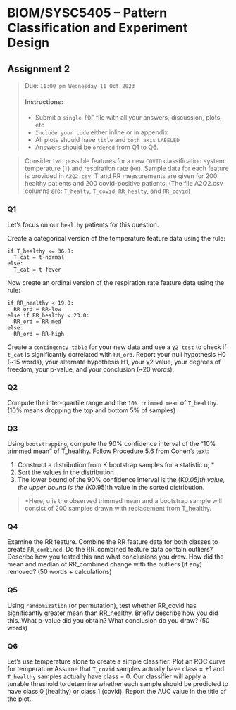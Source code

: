 # BIOM/SYSC5405 – Pattern Classification and Experiment Design

## Assignment 2

> Due: `11:00 pm Wednesday 11 Oct 2023`
> #### Instructions:
>
> * Submit a `single PDF` file with all your answers, discussion, plots, etc
> * `Include your code` either inline or in appendix
> * All plots should have `title` and `both axis` `LABELED`
> * Answers should be `ordered` from Q1 to Q6.

> Consider two possible features for a new `COVID` classification system: temperature (`T`) and respiration rate (`RR`).
> Sample data for each feature is provided in `A2Q2.csv`.
> T and RR measurements are given for 200 healthy patients and 200 covid-positive patients.
> (The file A2Q2.csv columns are: `T_healty`, `T_covid`, `RR_healty`, and `RR_covid`)


### Q1

Let’s focus on our `healthy` patients for this question. 

Create a categorical version of the temperature feature data using the rule:
```
if T_healthy <= 36.8:
  T_cat = t-normal
else:
  T_cat = t-fever
```

Now create an ordinal version of the respiration rate feature data using the rule:
```
if RR_healthy < 19.0:
  RR_ord = RR-low
else if RR_healthy < 23.0:
  RR_ord = RR-med
else:
  RR_ord = RR-high
```

Create a `contingency table` for your new data and use a `χ2 test` to check if `t_cat` is significantly correlated with `RR_ord`. 
Report your null hypothesis H0 (~15 words), your alternate hypothesis H1, your χ2 value, your degrees of freedom, your p-value, and your conclusion (~20 words).


### Q2

Compute the inter-quartile range and the `10% trimmed mean` of `T_healthy`. 
(10% means dropping the top and bottom 5% of samples)


### Q3

Using `bootstrapping`, compute the 90% confidence interval of the “10% trimmed mean” of 
T_healthy. 
Follow Procedure 5.6 from Cohen’s text:  
1. Construct a distribution from K bootstrap samples for a statistic u; * 
2. Sort the values in the distribution 
3. The lower bound of the 90% confidence interval is the (K*0.05)th value, the upper 
bound is the (K*0.95)th value in the sorted distribution. 

> *Here, u is the observed trimmed mean  and a bootstrap sample will consist of 200 samples drawn with replacement from T_healthy. 


### Q4

Examine the RR feature. 
Combine the RR feature data for both classes to create `RR_combined`. 
Do the RR_combined feature data contain outliers? 
Describe how you tested this and what conclusions you drew. 
How did the mean and median of RR_combined change with the outliers (if any) removed? 
(50 words + calculations)


### Q5

Using `randomization` (or permutation), test  whether RR_covid has significantly greater 
mean than RR_healthy. 
Briefly describe how you did this. 
What p-value did you obtain? 
What conclusion do you draw? 
(50 words) 


### Q6

Let’s use temperature alone to create a simple classifier. 
Plot an ROC curve for temperature 
Assume that `T_covid` samples actually have  class = +1 and `T_healthy` samples actually 
have class = 0.
Our classifier will apply a tunable threshold  to determine whether each sample should be predicted to have class 0 (healthy) or class 1 (covid). 
Report the AUC value in the title of the plot. 